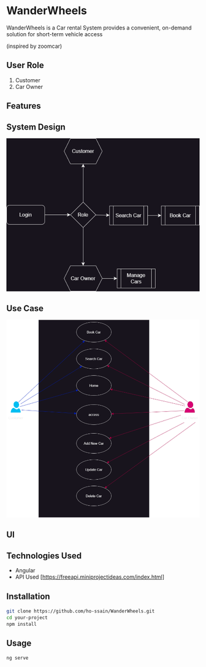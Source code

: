 # WanderWheels

WanderWheels is a Car rental System provides a convenient, on-demand solution for short-term vehicle access

(inspired by zoomcar)

## User Role

1. Customer
2. Car Owner

## Features

## System Design

![sd](sd.png)

## Use Case

![ud](ud.png)

## UI

## Technologies Used

- Angular
- API Used [https://freeapi.miniprojectideas.com/index.html]

## Installation

```bash
git clone https://github.com/ho-ssain/WanderWheels.git
cd your-project
npm install
```

## Usage

```bash
ng serve
```

